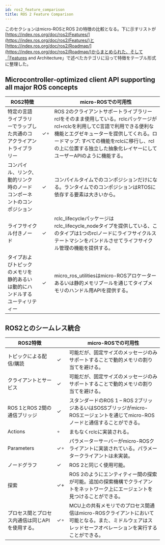 ```yaml
---
id: ros2_feature_comparison
title: ROS 2 Feature Comparison
---
```


このセクションはmicro-ROSとROS 2の特徴の比較となる。下に示すリストが[https://index.ros.org/doc/ros2/Features/](https://index.ros.org/doc/ros2/Features/)と[https://index.ros.org/doc/ros2/Roadmap/](https://index.ros.org/doc/ros2/Roadmap/)からまとめられた、そして「Features and Architecture」で述べたカテゴリに沿って特徴をテーブル形式に整理した。

## **Microcontroller-optimized client API supporting all major ROS concepts**

| ROS2特徴  | | micro-ROSでの可用性 |
| ---- | ---- | ---- |
| 特定の言語ライブラリーでラップした共通のコアクライアントライブラリー  | ✓∘ | ROS 2のクライアントサポートライブラリーrclをそのまま使用している。rclcパッケージがrcl+rclcを利用してC言語で利用できる便利な機能とエグゼキューターを提供してくれる。ロードマップ: すべての機能をrclcに移行し、rclの上に位置する独立した抽象化レイヤーにしてユーザーAPIのように機能する。|
| コンパイル、リンク、動的リンク時のノードコンポーネントのコンポジション | ✓ | コンパイルタイムでのコンポジションだけになる。ランタイムでのコンポジションはRTOSに依存する要素は大きいから。 |
| ライフサイクル付きノード | ✓ | rclc_lifecycleパッケージはrclc_lifecycle_nodeタイプを提供している、このタイプは1つのrclノードにライフサイクルステートマシンをバンドルさせてライフサイクル管理の機能を提供する。 |
| タイプおよびトピックのメモリを静的あるいは動的にハンドルするユーティリティー | ✓ | micro_ros_utilitiesはmicro-ROSアロケーターあるいは静的メモリプールを通じてタイプメモリのハンドル用APIを提供する。|

## **ROS2とのシームレス統合**

| ROS2特徴 | | micro-ROSでの可用性 |
| ---- | ---- | ---- |
| トピックによる配信/購読 | ✓ | 可能だが、固定サイズのメッセージのみサポートすることで動的メモリの割り当てを避ける。 |
| クライアントとサービス | ✓ | 可能だが、固定サイズのメッセージのみサポートすることで動的メモリの割り当てを避ける。 |
| ROS 1とROS 2間の通信ブリッジ | ✓ | スタンダードのROS 1 – ROS 2ブリッジあるいはSOSSブリッジがmicro-ROSエージェントを通じてmicro-ROSノードと通信することができる。 |
| Actions | ∘ | まもなくrclcに実装される。|
| Parameters | ✓∘ | パラメーターサーバーがmicro-ROSクライアントに実装されている。パラメータークライアントは未実装。 |
| ノードグラフ | ✓ | ROS 2と同じく使用可能。 |
| 探索 | ✓+ | ROS 2のようにエンティティー間の探索が可能。追加の探索機構でクライアントをネットワーク上にエージェントを見つけることができる。 |
| プロセス間とプロセス内通信は同じAPIを使用する。 | ✓∘ | MCU上の共有メモリでのプロセス間通信はmicro-ROSクライアントにおいて可能となる。また、ミドルウェアはスレッドセーフオペレーションを実行することができる。 |

